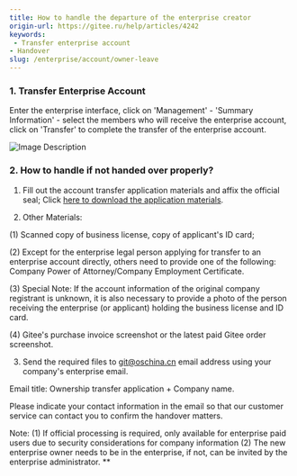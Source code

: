 ```yaml
---
title: How to handle the departure of the enterprise creator
origin-url: https://gitee.ru/help/articles/4242
keywords: 
 - Transfer enterprise account
- Handover
slug: /enterprise/account/owner-leave
---
```


### 1. Transfer Enterprise Account

Enter the enterprise interface, click on 'Management' - 'Summary Information' - select the members who will receive the enterprise account, click on 'Transfer' to complete the transfer of the enterprise account.

![Image Description](image689.png)

### 2. How to handle if not handed over properly?

1. Fill out the account transfer application materials and affix the official seal; Click [here to download the application materials](https://gitee.ru/enterprise_transfer_template.docx).

2. Other Materials:

(1) Scanned copy of business license, copy of applicant's ID card;

(2) Except for the enterprise legal person applying for transfer to an enterprise account directly, others need to provide one of the following: Company Power of Attorney/Company Employment Certificate.

(3) Special Note: If the account information of the original company registrant is unknown, it is also necessary to provide a photo of the person receiving the enterprise (or applicant) holding the business license and ID card.

(4) Gitee's purchase invoice screenshot or the latest paid Gitee order screenshot.

3. Send the required files to git@oschina.cn email address using your company's enterprise email.

Email title: Ownership transfer application + Company name.

Please indicate your contact information in the email so that our customer service can contact you to confirm the handover matters.

Note:
(1) If official processing is required, only available for enterprise paid users due to security considerations for company information
(2) The new enterprise owner needs to be in the enterprise, if not, can be invited by the enterprise administrator. **